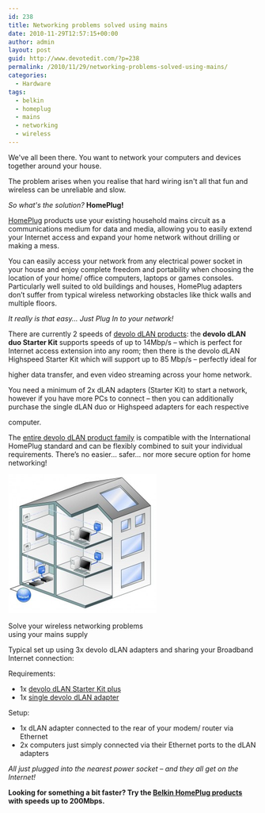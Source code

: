 ```yaml
---
id: 238
title: Networking problems solved using mains
date: 2010-11-29T12:57:15+00:00
author: admin
layout: post
guid: http://www.devotedit.com/?p=238
permalink: /2010/11/29/networking-problems-solved-using-mains/
categories:
  - Hardware
tags:
  - belkin
  - homeplug
  - mains
  - networking
  - wireless
---
```

We've all been there. You want to network your computers and devices together around your house.

The problem arises when you realise that hard wiring isn't all that fun and wireless can be unreliable and slow.

_So what's the solution?_ **HomePlug!**

<!--more-->

[HomePlug](http://en.wikipedia.org/wiki/HomePlug) products use your existing household mains circuit as a communications medium for data and media, allowing you to easily extend your Internet access and expand your home network without drilling or making a mess.

You can easily access your network from any electrical power socket in your house and enjoy complete freedom and portability when choosing the location of your home/ office computers, laptops or games consoles. Particularly well suited to old buildings and houses, HomePlug adapters don’t suffer from typical wireless networking obstacles like thick walls and multiple floors.

_It really is that easy… Just Plug In to your network!_

There are currently 2 speeds of [devolo dLAN products](http://tinyurl.com/39squ3x): the **devolo dLAN duo Starter Kit** supports speeds of up to 14Mbp/s – which is perfect for Internet access extension into any room; then there is the devolo dLAN Highspeed Starter Kit which will support up to 85 Mbp/s – perfectly ideal for
  
higher data transfer, and even video streaming across your home network.

You need a minimum of 2x dLAN adapters (Starter Kit) to start a network, however if you have more PCs to connect – then you can additionally purchase the single dLAN duo or Highspeed adapters for each respective
  
computer.

The [entire devolo dLAN product family](http://tinyurl.com/22plmn4) is compatible with the International HomePlug standard and can be flexibly combined to suit your individual requirements. There’s no easier… safer… nor more secure option for home networking!

<div id="attachment_241" style="width: 310px" class="wp-caption alignright">
  <a href="/upload/2010/11/New-Image.jpg"><img class="size-medium wp-image-241" title="Solve your wireless networking problems using your mains supply" src="/upload/2010/11/New-Image-300x281.jpg" alt="" width="300" height="281" /></a>
  
  <p class="wp-caption-text">
    Solve your wireless networking problems using your mains supply
  </p>
</div>

Typical set up using 3x devolo dLAN adapters and sharing your Broadband Internet connection:

Requirements:

  * 1x [devolo dLAN Starter Kit plus](http://tinyurl.com/39squ3x)
  * 1x [single devolo dLAN adapter](http://tinyurl.com/39squ3x)

Setup:

  * 1x dLAN adapter connected to the rear of your modem/ router via Ethernet
  * 2x computers just simply connected via their Ethernet ports to the dLAN adapters

_All just plugged into the nearest power socket – and they all get on the Internet!_

**Looking for something a bit faster? Try the [Belkin HomePlug products](http://tinyurl.com/3566rz2) with speeds up to 200Mbps.**